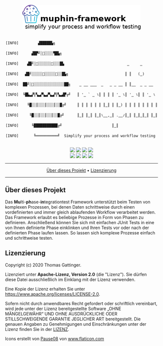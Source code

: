 <p align="center">
 <img src="https://raw.githubusercontent.com/morrigan-dev/muphin-framework/main/images/muphin-framework.png">
</p>

<p align="center">
<dev align="left">
<code>
[INFO]         ▟█████▙╗                                               <br>
[INFO]      ▟█▛╝░░░░░▜█▙╗                                            <br>
[INFO]    ▟█╝░░░░░░░░░░█▙                             ‗     ‗       <br>
[INFO]   ▟█╝░░░░░░░░░░░░█▙╗                          ║ ║   (‗)      <br>
[INFO]  ██╝░░░░░░░░░░░░░░░██╗    ‗ ‗‗ ‗‗‗  ‗   ‗ ‗ ‗‗ ║ ║‗‗  ‗ ‗ ‗‗  <br>
[INFO]  ╚█▙▃▞║▚▃▞▚▃▞▚▃▞║▚▃▟▛╔╝   ║ '‗ ` ‗ ⑊║ ║ ║ ║ '‗ ⑊║ '‗ ⑊║ ║ '‗ ⑊ <br>
[INFO]    ╚█░░║░░░║░░░║░░█╔╝     ║ ║ ║ ║ ║ ║ ║‗║ ║ ║‗) ║ ║ ║ ║ ║ ║ ║ ║<br>
[INFO]     ╚█░░║░░║░░║░░█╔╝      ║‗║ ║‗║ ║‗║⑊‗‗,‗║ .‗‗ ⃫║‗║ ║‗║‗║‗║ ║‗║<br>
[INFO]      ╚███████████╔╝                       ║‗║                  <br>
[INFO]       ╚══════════╝  Simplify your process and workflow testing <br>
</code>
</dev>
</p>

<p align="center">
    <a href="https://github.com/morrigan-dev/muphin-framework/actions/workflows/build-job.yml" title="Build Job"><img src="https://img.shields.io/github/workflow/status/morrigan-dev/muphin-framework/Run%20snapshot%20build-job?logo=GitHub"></a>
    <a href="https://github.com/morrigan-dev/muphin-framework/actions/workflows/quality-job.yml" title="Quality Job"><img src="https://img.shields.io/github/workflow/status/morrigan-dev/muphin-framework/Run%20quality%20build-job?label=quality-build&logo=GitHub"></a>
    <a href="https://github.com/morrigan-dev/muphin-framework/blob/main/LICENSE" title="License"><img src="https://img.shields.io/github/license/morrigan-dev/muphin-framework?logo=GitHub"></a>
    <a href="https://github.com/morrigan-dev/muphin-framework" title="Last Commit"><img src="https://img.shields.io/github/last-commit/morrigan-dev/muphin-framework?logo=GitHub"></a>
	<br>    
    <a href="https://sonarcloud.io/dashboard?id=morrigan-dev_muphin-framework" title="Quality Gate"><img src="https://img.shields.io/sonar/quality_gate/morrigan-dev_muphin-framework?logo=SonarCloud&server=https%3A%2F%2Fsonarcloud.io"></a>
    <a href="https://sonarcloud.io/dashboard?id=morrigan-dev_muphin-framework" title="Successful tests"><img src="https://img.shields.io/sonar/test_success_density/morrigan-dev_muphin-framework?logo=SonarCloud&server=https%3A%2F%2Fsonarcloud.io"></a>
    <a href="https://sonarcloud.io/dashboard?id=morrigan-dev_muphin-framework" title="Coverage"><img src="https://img.shields.io/sonar/coverage/morrigan-dev_muphin-framework?logo=SonarCloud&server=https%3A%2F%2Fsonarcloud.io"></a>
    <a href="https://sonarcloud.io/dashboard?id=morrigan-dev_muphin-framework" title="Lines of code"><img src="https://sonarcloud.io/api/project_badges/measure?project=morrigan-dev_muphin-framework&metric=ncloc"></a>
</p>

<hr />
<p align="center">
    <a href="#über-dieses-projekt">Über dieses Projekt</a> •
    <a href="#lizenzierung">Lizenzierung</a>
</p>
<hr />

## Über dieses Projekt

Das <b>Mu</b>lti-<b>ph</b>ase-<b>in</b>tegrationtest Framework unterstützt beim Testen von komplexen Prozessen, bei denen Daten schrittweise durch einen vordefinierten und immer gleich ablaufenden Workflow verarbeitet werden. Das Framework erlaubt es beliebige Prozesse in Form von Phasen zu definieren. Anschließend können Sie sich mit einfachen JUnit Tests in eine von Ihnen definierte Phase einklinken und Ihren Tests vor oder nach der definierten Phase laufen lassen. So lassen sich komplexe Prozesse einfach und schrittweise testen. 

## Lizenzierung

Copyright (c) 2020 Thomas Gattinger.

Lizenziert unter **Apache-Lizenz, Version 2.0** (die "Lizenz"). Sie dürfen diese Datei ausschließlich im Einklang mit 
der Lizenz verwenden.

Eine Kopie der Lizenz erhalten Sie unter https://www.apache.org/licenses/LICENSE-2.0.

Sofern nicht durch anwendbares Recht gefordert oder schriftlich vereinbart, wird jede unter der Lizenz bereitgestellte 
Software „OHNE MÄNGELGEWÄHR“ UND OHNE AUSDRÜCKLICHE ODER STILLSCHWEIGENDE GARANTIE JEGLICHER ART bereitgestellt. 
Die genauen Angaben zu Genehmigungen und Einschränkungen unter der Lizenz finden Sie in der [LIZENZ](LICENSE).


<div>Icons erstellt von <a href="https://www.flaticon.com/de/autoren/pause08" title="Pause08">Pause08</a> von <a href="https://www.flaticon.com/de/" title="Flaticon">www.flaticon.com</a></div>